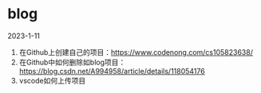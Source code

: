 # blog

2023-1-11
1. 在Github上创建自己的项目：https://www.codenong.com/cs105823638/
2. 在Github中如何删除如blog项目：https://blog.csdn.net/A994958/article/details/118054176
3. vscode如何上传项目
